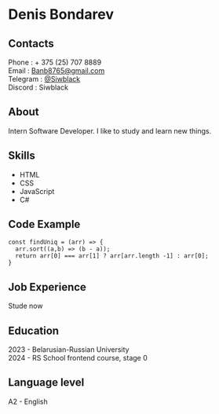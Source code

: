 # Denis Bondarev

## Contacts

Phone : + 375 (25) 707 8889  
Email : Banb8765@gmail.com  
Telegram : [@Siwblack](https://t.me/Siwblack)  
Discord : Siwblack

## About

Intern Software Developer. I like to study and learn new things.

## Skills

- HTML
- CSS
- JavaScript
- C#

## Code Example
```
const findUniq = (arr) => {
  arr.sort((a,b) => (b - a)); 
  return arr[0] === arr[1] ? arr[arr.length -1] : arr[0];
}
```

## Job Experience 

Stude now

## Education

2023 -  Belarusian-Russian University  
2024 - RS School frontend course, stage 0

## Language level

A2 - English